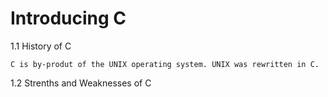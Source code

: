 # Introducing C
1.1 History of C
```
C is by-produt of the UNIX operating system. UNIX was rewritten in C.
```
1.2 Strenths and Weaknesses of C
